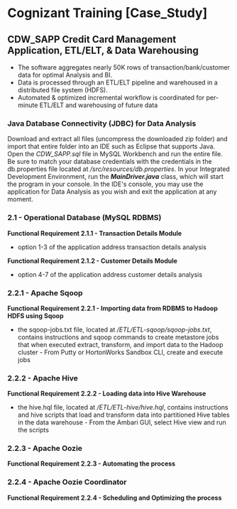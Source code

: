 # Cognizant Training [Case_Study]
## CDW_SAPP Credit Card Management Application, ETL/ELT, & Data Warehousing

- The software aggregates nearly 50K rows of transaction/bank/customer data for optimal Analysis and BI. 
- Data is processed through an ETL/ELT pipeline and warehoused in a distributed file system (HDFS).
- Automated & optimized incremental workflow is coordinated for per-minute ETL/ELT and warehousing of future data




### Java Database Connectivity (JDBC) for Data Analysis

Download and extract all files (uncompress the downloaded zip folder) and import that entire folder into an IDE such as Eclipse that supports Java. Open the *CDW\_SAPP.sql* file in MySQL Workbench and run the entire file.  Be sure to match your database credentials with the credentials in the db.properties file located at */src/resources/db.properties*.  In your Integrated Development Environment, run the **_MainDriver.java_** class, which will start the program in your console.  In the IDE's console, you may use the application for Data Analysis as you wish and exit the application at any moment.

### 2.1 - Operational Database (MySQL RDBMS)

**Functional Requirement 2.1.1 - Transaction Details Module**
- option 1-3 of the application address transaction details analysis 

**Functional Requirement 2.1.2 - Customer Details Module**
- option 4-7 of the application address customer details analysis 




### 2.2.1 - Apache Sqoop

**Functional Requirement 2.2.1 - Importing data from RDBMS to Hadoop HDFS using Sqoop**
- the sqoop-jobs.txt file, located at */ETL/ETL-sqoop/sqoop-jobs.txt*, contains instructions and sqoop commands to create metastore jobs that when executed extract, transform, and import data to the Hadoop cluster \- From Putty or HortonWorks Sandbox CLI, create and execute jobs


### 2.2.2 - Apache Hive

**Functional Requirement 2.2.2 - Loading data into Hive Warehouse**
- the hive.hql file, located at */ETL/ETL-hive/hive.hql*, contains instructions and hive scripts that load and transform data into partitioned Hive tables in the data warehouse \- From the Ambari GUI, select Hive view and run the scripts



### 2.2.3 - Apache Oozie
**Functional Requirement 2.2.3 - Automating the process**



### 2.2.4 - Apache Oozie Coordinator
**Functional Requirement 2.2.4 - Scheduling and Optimizing the process**







